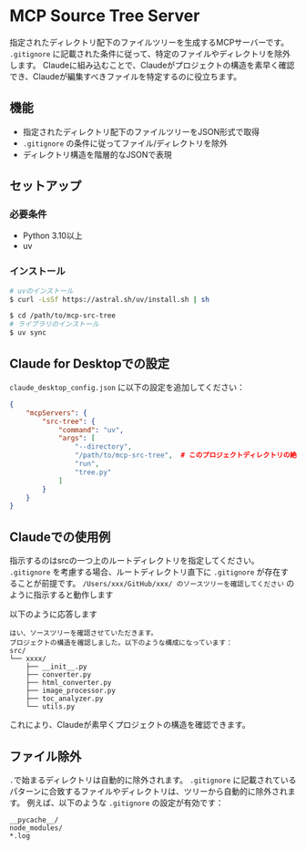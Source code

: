 # MCP Source Tree Server

指定されたディレクトリ配下のファイルツリーを生成するMCPサーバーです。
`.gitignore` に記載された条件に従って、特定のファイルやディレクトリを除外します。
Claudeに組み込むことで、Claudeがプロジェクトの構造を素早く確認でき、Claudeが編集すべきファイルを特定するのに役立ちます。

## 機能

- 指定されたディレクトリ配下のファイルツリーをJSON形式で取得
- `.gitignore` の条件に従ってファイル/ディレクトリを除外
- ディレクトリ構造を階層的なJSONで表現

## セットアップ

### 必要条件

- Python 3.10以上
- uv

### インストール

```bash
# uvのインストール
$ curl -LsSf https://astral.sh/uv/install.sh | sh

$ cd /path/to/mcp-src-tree
# ライブラリのインストール
$ uv sync
```

## Claude for Desktopでの設定

`claude_desktop_config.json` に以下の設定を追加してください：

```json
{
    "mcpServers": {
        "src-tree": {
            "command": "uv",
            "args": [
                "--directory",
                "/path/to/mcp-src-tree",  # このプロジェクトディレクトリの絶対パスに書き換えてください
                "run",
                "tree.py"
            ]
        }
    }
}
```

## Claudeでの使用例

指示するのはsrcの一つ上のルートディレクトリを指定してください。
`.gitignore` を考慮する場合、ルートディレクトリ直下に `.gitignore` が存在することが前提です。
`/Users/xxx/GitHub/xxx/ のソースツリーを確認してください` のように指示すると動作します

以下のように応答します
```
はい、ソースツリーを確認させていただきます。
プロジェクトの構造を確認しました。以下のような構成になっています：
src/
└── xxxx/
    ├── __init__.py
    ├── converter.py
    ├── html_converter.py
    ├── image_processor.py
    ├── toc_analyzer.py
    └── utils.py
```
これにより、Claudeが素早くプロジェクトの構造を確認できます。

## ファイル除外

`.`で始まるディレクトリは自動的に除外されます。
`.gitignore` に記載されているパターンに合致するファイルやディレクトリは、ツリーから自動的に除外されます。
例えば、以下のような `.gitignore` の設定が有効です：

```
__pycache__/
node_modules/
*.log
```
